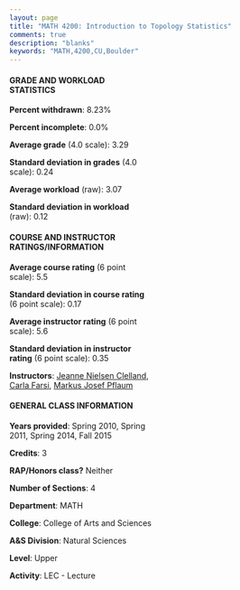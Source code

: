 ```yaml
---
layout: page
title: "MATH 4200: Introduction to Topology Statistics"
comments: true
description: "blanks"
keywords: "MATH,4200,CU,Boulder"
---
```

<head>
<script src="https://ajax.googleapis.com/ajax/libs/jquery/2.1.3/jquery.min.js"></script>
<script src="https://dl.dropboxusercontent.com/s/pc42nxpaw1ea4o9/highcharts.js?dl=0"></script>
<!-- <script src="../assets/js/highcharts.js"></script> -->
<style type="text/css">@font-face {
	font-family: "Bebas Neue";
	src: url(https://www.filehosting.org/file/details/544349/BebasNeue Regular.otf) format("opentype");
	}
	h1.Bebas { 
		font-family: "Bebas Neue", Verdana, Tahoma;
	}
</style>
</head>
<body>
	<div id="container" style="float: right; width: 45%; height: 88%; margin-left: 2.5%; margin-right: 2.5%;"></div>
	<script language="JavaScript">
		$(document).ready(function() {
		var chart = {type: 'column'};
		var title = {text: 'Grade Distribution'};
		var xAxis = {categories: ['A','B','C','D','F'],crosshair: true};
		var yAxis = {min: 0,title: {text: 'Percentage'}};
		var tooltip = {headerFormat: '<center><b><span style="font-size:20px">{point.key}</span></b></center>',
		               pointFormat: '<td style="padding:0"><b>{point.y:.1f}%</b></td>',
		               footerFormat: '</table>',shared: true,useHTML: true};
		var plotOptions = {column: {pointPadding: 0.0,borderWidth: 0}};  
		var credits = {enabled: false};var series= [{name: 'Percent',data: [53.46,36.03,5.83,1.25,3.42,]}];
		var json = {};
		json.chart = chart;
		json.title = title;
		json.tooltip = tooltip;
		json.xAxis = xAxis;
		json.yAxis = yAxis;  
		json.series = series;
		json.plotOptions = plotOptions;  
		json.credits = credits;
		$('#container').highcharts(json);
	});
	</script>
</body>
			   
#### GRADE AND WORKLOAD STATISTICS

**Percent withdrawn**: 8.23%

**Percent incomplete**: 0.0%

**Average grade** (4.0 scale): 3.29

**Standard deviation in grades** (4.0 scale): 0.24

**Average workload** (raw): 3.07

**Standard deviation in workload** (raw): 0.12

#### COURSE AND INSTRUCTOR RATINGS/INFORMATION

**Average course rating** (6 point scale): 5.5

**Standard deviation in course rating** (6 point scale): 0.17

**Average instructor rating** (6 point scale): 5.6

**Standard deviation in instructor rating** (6 point scale): 0.35

**Instructors**: <a href='../../instructors/Jeanne_Nielsen_Clelland'>Jeanne Nielsen Clelland</a>, <a href='../../instructors/Carla_Farsi'>Carla Farsi</a>, <a href='../../instructors/Markus_Josef_Pflaum'>Markus Josef Pflaum</a>

#### GENERAL CLASS INFORMATION

**Years provided**: Spring 2010, Spring 2011, Spring 2014, Fall 2015

**Credits**: 3

**RAP/Honors class?** Neither

**Number of Sections**: 4

**Department**: MATH

**College**: College of Arts and Sciences

**A&S Division**: Natural Sciences

**Level**: Upper

**Activity**: LEC - Lecture
